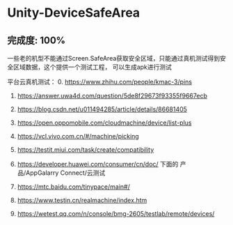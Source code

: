 # Unity-DeviceSafeArea
## 完成度: 100%

一些老的机型不能通过Screen.SafeArea获取安全区域，只能通过真机测试得到安全区域数据，这个提供一个测试工程， 可以生成apk进行测试      

平台云真机测试：
0. https://www.zhihu.com/people/kmac-3/pins
1. https://answer.uwa4d.com/question/5de8f29673f93355f9667ecb
2. https://blog.csdn.net/u011494285/article/details/86681405

3. https://open.oppomobile.com/cloudmachine/device/list-plus
4. https://vcl.vivo.com.cn/#/machine/picking
5. https://testit.miui.com/task/create/compatibility
6. https://developer.huawei.com/consumer/cn/doc/   下面的 产品/AppGalarry Connect/云测试
 
7. https://mtc.baidu.com/tinypace/main#/
8. https://www.testin.cn/realmachine/index.htm
9. https://wetest.qq.com/n/console/bmg-2605/testlab/remote/devices/
